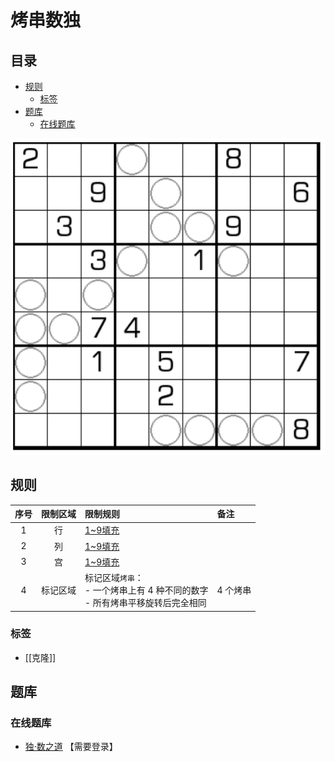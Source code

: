 # 烤串数独
<!-- START doctoc generated TOC please keep comment here to allow auto update -->
<!-- DON'T EDIT THIS SECTION, INSTEAD RE-RUN doctoc TO UPDATE -->
## 目录

- [规则](#%E8%A7%84%E5%88%99)
  - [标签](#%E6%A0%87%E7%AD%BE)
- [题库](#%E9%A2%98%E5%BA%93)
  - [在线题库](#%E5%9C%A8%E7%BA%BF%E9%A2%98%E5%BA%93)

<!-- END doctoc generated TOC please keep comment here to allow auto update -->

![题](../../../../images/sudoku/烤串数独.png)

## 规则

| 序号  | 限制区域 | 限制规则                                                | 备注    |
|:---:|:----:|:----------------------------------------------------|:------|
|  1  |  行   | [1~9填充]                                             |       |
|  2  |  列   | [1~9填充]                                             |       |
|  3  |  宫   | [1~9填充]                                             |       |
|  4  | 标记区域 | 标记区域`烤串`：<br> - 一个烤串上有 4 种不同的数字<br> - 所有烤串平移旋转后完全相同 | 4 个烤串 |

### 标签

- [[克隆]]

## 题库

### 在线题库

- [独·数之道](http://www.sudokufans.org.cn/lx/game.index.php?type=kc) 【需要登录】

[1~9填充]: ../../../../rules.md#1to9填充
